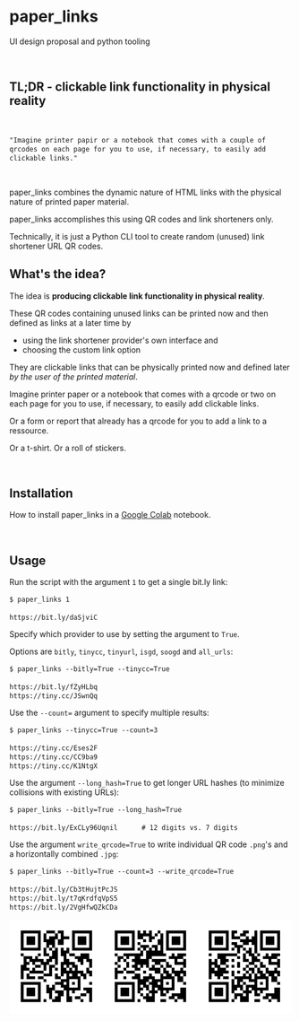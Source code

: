# paper_links
UI design proposal and python tooling

<br>

## TL;DR - clickable link functionality in physical reality

<br>

    "Imagine printer papir or a notebook that comes with a couple of qrcodes on each page for you to use, if necessary, to easily add clickable links."

<br>
    

paper_links combines the dynamic nature of HTML links with the physical nature of printed paper material.

paper_links accomplishes this using QR codes and link shorteners only.

Technically, it is just a Python CLI tool to create random (unused) link shortener URL QR codes.

## What's the idea?

The idea is **producing clickable link functionality in physical reality**.

These QR codes containing unused links can be printed now and then defined as links at a later time by
- using the link shortener provider's own interface and 
- choosing the custom link option 

They are clickable links that can be physically printed now and defined later *by the user of the printed material*.

Imagine printer paper or a notebook that comes with a qrcode or two on each page for you to use, if necessary, to easily add clickable links.

Or a form or report that already has a qrcode for you to add a link to a ressource.

Or a t-shirt. Or a roll of stickers.

<br>

## Installation

How to install paper_links in a [Google Colab](https://colab.research.google.com/drive/1CBx1kr00HKaCA3N7qzAQBDsQx2ENxPu9) notebook.

<br>

## Usage

Run the script with the argument `1` to get a single bit.ly link:

    $ paper_links 1

    https://bit.ly/daSjviC

Specify which provider to use by setting the argument to `True`. 

Options are `bitly`, `tinycc`, `tinyurl`, `isgd`, `soogd` and `all_urls`:

    $ paper_links --bitly=True --tinycc=True

    https://bit.ly/fZyHLbq
    https://tiny.cc/JSwnQq

Use the `--count=` argument to specify multiple results:

    $ paper_links --tinycc=True --count=3

    https://tiny.cc/Eses2F
    https://tiny.cc/CC9ba9
    https://tiny.cc/K1NtgX

Use the argument `--long_hash=True` to get longer URL hashes (to minimize collisions with existing URLs):

    $ paper_links --bitly=True --long_hash=True

    https://bit.ly/ExCLy96Uqnil      # 12 digits vs. 7 digits

Use the argument `write_qrcode=True` to write individual QR code `.png`'s and a horizontally combined `.jpg`:

    $ paper_links --bitly=True --count=3 --write_qrcode=True

    https://bit.ly/Cb3tHujtPcJS
    https://bit.ly/t7qKrdfqVpS5
    https://bit.ly/2VgHfwQZkCDa

![qrcode](horizontally_combined.jpg)


